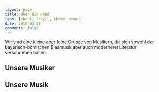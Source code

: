 ```yaml
---
layout: page
title: Über die Band
tags: [about, Jekyll, theme, moon]
date: 2016-03-21
comments: false
---
```

    
Wir sind eine kleine aber feine Gruppe von Musikern, die sich sowohl der bayerisch-bömischen Blasmusik aber auch modernerer Literatur verschrieben haben.

## Unsere Musiker

## Unsere Musik